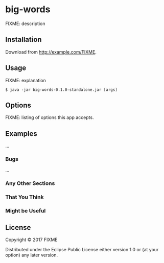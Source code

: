 # big-words

FIXME: description

## Installation

Download from http://example.com/FIXME.

## Usage

FIXME: explanation

    $ java -jar big-words-0.1.0-standalone.jar [args]

## Options

FIXME: listing of options this app accepts.

## Examples

...

### Bugs

...

### Any Other Sections
### That You Think
### Might be Useful

## License

Copyright © 2017 FIXME

Distributed under the Eclipse Public License either version 1.0 or (at
your option) any later version.
